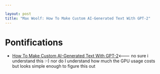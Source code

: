 ```yaml
---

layout: post
title: "Max Woolf: How To Make Custom AI-Generated Text With GPT-2"
---
```


# Pontifications

* [How To Make Custom AI-Generated Text With GPT-2](https://minimaxir.com/2019/09/howto-gpt2/)<--- no sure i understand this :-) nor do I understand how much the GPU usage costs but looks simple enough to figure this out
